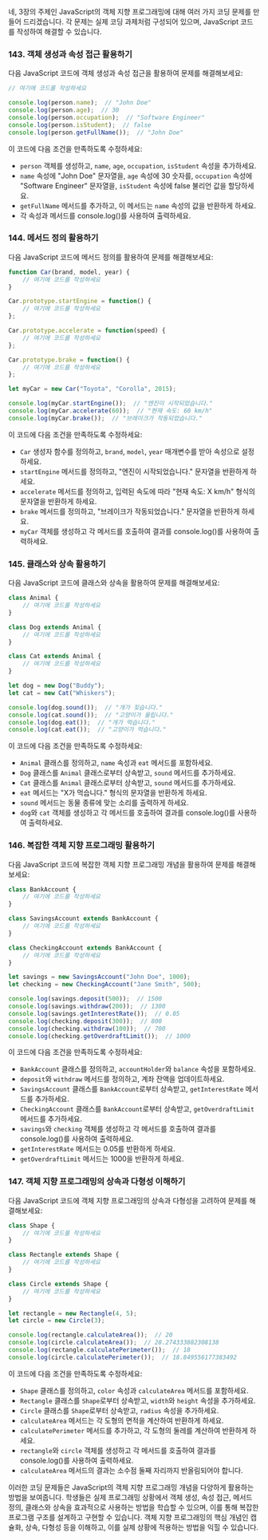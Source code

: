 네, 3장의 주제인 JavaScript의 객체 지향 프로그래밍에 대해 여러 가지 코딩 문제를 만들어 드리겠습니다. 각 문제는 실제 코딩 과제처럼 구성되어 있으며, JavaScript 코드를 작성하여 해결할 수 있습니다.

### 143. 객체 생성과 속성 접근 활용하기

다음 JavaScript 코드에 객체 생성과 속성 접근을 활용하여 문제를 해결해보세요:

```javascript
// 여기에 코드를 작성하세요

console.log(person.name);  // "John Doe"
console.log(person.age);  // 30
console.log(person.occupation);  // "Software Engineer"
console.log(person.isStudent);  // false
console.log(person.getFullName());  // "John Doe"
```

이 코드에 다음 조건을 만족하도록 수정하세요:
- `person` 객체를 생성하고, `name`, `age`, `occupation`, `isStudent` 속성을 추가하세요.
- `name` 속성에 "John Doe" 문자열을, `age` 속성에 30 숫자를, `occupation` 속성에 "Software Engineer" 문자열을, `isStudent` 속성에 false 불리언 값을 할당하세요.
- `getFullName` 메서드를 추가하고, 이 메서드는 `name` 속성의 값을 반환하게 하세요.
- 각 속성과 메서드를 console.log()를 사용하여 출력하세요.

### 144. 메서드 정의 활용하기

다음 JavaScript 코드에 메서드 정의를 활용하여 문제를 해결해보세요:

```javascript
function Car(brand, model, year) {
    // 여기에 코드를 작성하세요
}

Car.prototype.startEngine = function() {
    // 여기에 코드를 작성하세요
};

Car.prototype.accelerate = function(speed) {
    // 여기에 코드를 작성하세요
};

Car.prototype.brake = function() {
    // 여기에 코드를 작성하세요
};

let myCar = new Car("Toyota", "Corolla", 2015);

console.log(myCar.startEngine());  // "엔진이 시작되었습니다."
console.log(myCar.accelerate(60));  // "현재 속도: 60 km/h"
console.log(myCar.brake());  // "브레이크가 작동되었습니다."
```

이 코드에 다음 조건을 만족하도록 수정하세요:
- `Car` 생성자 함수를 정의하고, `brand`, `model`, `year` 매개변수를 받아 속성으로 설정하세요.
- `startEngine` 메서드를 정의하고, "엔진이 시작되었습니다." 문자열을 반환하게 하세요.
- `accelerate` 메서드를 정의하고, 입력된 속도에 따라 "현재 속도: X km/h" 형식의 문자열을 반환하게 하세요.
- `brake` 메서드를 정의하고, "브레이크가 작동되었습니다." 문자열을 반환하게 하세요.
- `myCar` 객체를 생성하고 각 메서드를 호출하여 결과를 console.log()를 사용하여 출력하세요.

### 145. 클래스와 상속 활용하기

다음 JavaScript 코드에 클래스와 상속을 활용하여 문제를 해결해보세요:

```javascript
class Animal {
    // 여기에 코드를 작성하세요
}

class Dog extends Animal {
    // 여기에 코드를 작성하세요
}

class Cat extends Animal {
    // 여기에 코드를 작성하세요
}

let dog = new Dog("Buddy");
let cat = new Cat("Whiskers");

console.log(dog.sound());  // "개가 짖습니다."
console.log(cat.sound());  // "고양이가 울립니다."
console.log(dog.eat());  // "개가 먹습니다."
console.log(cat.eat());  // "고양이가 먹습니다."
```

이 코드에 다음 조건을 만족하도록 수정하세요:
- `Animal` 클래스를 정의하고, `name` 속성과 `eat` 메서드를 포함하세요.
- `Dog` 클래스를 `Animal` 클래스로부터 상속받고, `sound` 메서드를 추가하세요.
- `Cat` 클래스를 `Animal` 클래스로부터 상속받고, `sound` 메서드를 추가하세요.
- `eat` 메서드는 "X가 먹습니다." 형식의 문자열을 반환하게 하세요.
- `sound` 메서드는 동물 종류에 맞는 소리를 출력하게 하세요.
- `dog`와 `cat` 객체를 생성하고 각 메서드를 호출하여 결과를 console.log()를 사용하여 출력하세요.

### 146. 복잡한 객체 지향 프로그래밍 활용하기

다음 JavaScript 코드에 복잡한 객체 지향 프로그래밍 개념을 활용하여 문제를 해결해보세요:

```javascript
class BankAccount {
    // 여기에 코드를 작성하세요
}

class SavingsAccount extends BankAccount {
    // 여기에 코드를 작성하세요
}

class CheckingAccount extends BankAccount {
    // 여기에 코드를 작성하세요
}

let savings = new SavingsAccount("John Doe", 1000);
let checking = new CheckingAccount("Jane Smith", 500);

console.log(savings.deposit(500));  // 1500
console.log(savings.withdraw(200));  // 1300
console.log(savings.getInterestRate());  // 0.05
console.log(checking.deposit(300));  // 800
console.log(checking.withdraw(100));  // 700
console.log(checking.getOverdraftLimit());  // 1000
```

이 코드에 다음 조건을 만족하도록 수정하세요:
- `BankAccount` 클래스를 정의하고, `accountHolder`와 `balance` 속성을 포함하세요.
- `deposit`와 `withdraw` 메서드를 정의하고, 계좌 잔액을 업데이트하세요.
- `SavingsAccount` 클래스를 `BankAccount`로부터 상속받고, `getInterestRate` 메서드를 추가하세요.
- `CheckingAccount` 클래스를 `BankAccount`로부터 상속받고, `getOverdraftLimit` 메서드를 추가하세요.
- `savings`와 `checking` 객체를 생성하고 각 메서드를 호출하여 결과를 console.log()를 사용하여 출력하세요.
- `getInterestRate` 메서드는 0.05를 반환하게 하세요.
- `getOverdraftLimit` 메서드는 1000을 반환하게 하세요.

### 147. 객체 지향 프로그래밍의 상속과 다형성 이해하기

다음 JavaScript 코드에 객체 지향 프로그래밍의 상속과 다형성을 고려하여 문제를 해결해보세요:

```javascript
class Shape {
    // 여기에 코드를 작성하세요
}

class Rectangle extends Shape {
    // 여기에 코드를 작성하세요
}

class Circle extends Shape {
    // 여기에 코드를 작성하세요
}

let rectangle = new Rectangle(4, 5);
let circle = new Circle(3);

console.log(rectangle.calculateArea());  // 20
console.log(circle.calculateArea());  // 28.274333882308138
console.log(rectangle.calculatePerimeter());  // 18
console.log(circle.calculatePerimeter());  // 18.849556177383492
```

이 코드에 다음 조건을 만족하도록 수정하세요:
- `Shape` 클래스를 정의하고, `color` 속성과 `calculateArea` 메서드를 포함하세요.
- `Rectangle` 클래스를 `Shape`로부터 상속받고, `width`와 `height` 속성을 추가하세요.
- `Circle` 클래스를 `Shape`로부터 상속받고, `radius` 속성을 추가하세요.
- `calculateArea` 메서드는 각 도형의 면적을 계산하여 반환하게 하세요.
- `calculatePerimeter` 메서드를 추가하고, 각 도형의 둘레를 계산하여 반환하게 하세요.
- `rectangle`와 `circle` 객체를 생성하고 각 메서드를 호출하여 결과를 console.log()를 사용하여 출력하세요.
- `calculateArea` 메서드의 결과는 소수점 둘째 자리까지 반올림되어야 합니다.

이러한 코딩 문제들은 JavaScript의 객체 지향 프로그래밍 개념을 다양하게 활용하는 방법을 보여줍니다. 학생들은 실제 프로그래밍 상황에서 객체 생성, 속성 접근, 메서드 정의, 클래스와 상속을 효과적으로 사용하는 방법을 학습할 수 있으며, 이를 통해 복잡한 프로그램 구조를 설계하고 구현할 수 있습니다. 객체 지향 프로그래밍의 핵심 개념인 캡슐화, 상속, 다형성 등을 이해하고, 이를 실제 상황에 적용하는 방법을 익힐 수 있습니다.